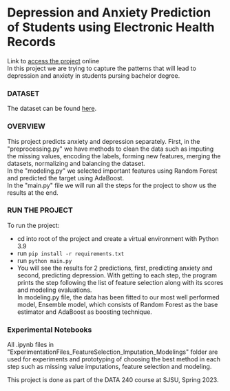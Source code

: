 # Depression and Anxiety Prediction of Students using Electronic Health Records

Link to [access the project](https://github.com/Feritaba/Predicting_Anxeity_Depression) online
<br>
In this project we are trying to capture the patterns that will lead to depression and anxiety in students pursing bachelor degree.
### DATASET
The dataset can be found [here](https://datadryad.org/stash/dataset/doi:10.5061/dryad.54qt7).

### OVERVIEW

This project predicts anxiety and depression separately. First, in the "preprocessing.py" we have methods to clean the data such as imputing the missing values, encoding the labels, forming new features, merging the datasets, normalizing and balancing the dataset.
<br>
In the "modeling.py" we selected important features using Random Forest and predicted the target using AdaBoost.
<br>
In the "main.py" file we will run all the steps for the project to show us the results at the end.

### RUN THE PROJECT
To run the project:
- cd into root of the project and create a virtual environment with Python 3.9
- run `pip install -r requirements.txt`
- run `python main.py`
- You will see the results for 2 predictions, first, predicting anxiety and second, predicting depression. With getting to each step, the program prints the step following the list of feature selection along with its scores and modeling evaluations.
<br>In modeling.py file, the data has been fitted to our most well performed model, Ensemble model, which consists of Random Forest as the base estimator and AdaBoost as boosting technique.

### Experimental Notebooks
All .ipynb files in "ExperimentationFiles_FeatureSelection_Imputation_Modelings" folder are used for experiments and prototyping of choosing the best method in each step such as missing value imputations, feature selection and modeling.

 <!-- ### Contributions: -->
This project is done as part of the DATA 240 course at SJSU, Spring 2023.

<!--The contributions to this project are as follow: -->
<!--<br>Problem Definition and Data Collection : Pallavi, Foroozan, Deepak -->
<!--<br>Exploratory Data Analysis : Pallavi, Deepak-->
<!--<br>Data Pre-processing : Deepak, Foroozan-->
<!--<br>Feature Selection : Pallavi, Deepak-->
<!--<br>Modeling : Foroozan, Pallavi-->
<!--<br>Experimental Analysis : Foroozan, Deepak -->
<!--<br>Evaluation : Pallavi, Foroozan -->
<!--<br>Conclusion & Documentation : Pallavi, Foroozan, Deepak --> 



